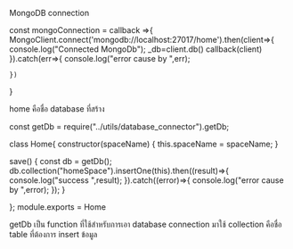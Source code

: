 MongoDB connection

const mongoConnection = callback =>{
    MongoClient.connect('mongodb://localhost:27017/home').then(client=>{
        console.log("Connected MongoDb");
        _db=client.db()
        callback(client)
    }).catch(err=>{
        console.log("error cause by ",err);
        
    })
}

home คือชื่อ database ที่สร้าง

const getDb = require("../utils/database_connector").getDb;

class Home{
  constructor(spaceName) {
    this.spaceName = spaceName;
  }

  save() {
    const db = getDb();
    db.collection("homeSpace").insertOne(this).then((result)=>{
        console.log("success ",result);
    }).catch((error)=>{
        console.log("error cause by ",error);
    });
  }



};
module.exports = Home

getDb เป็น function ที่ใช้สำหรับการเอา database connection มาใช้ collection คือชื่อ table ที่ต้องการ insert ข้อมูล

